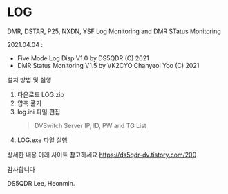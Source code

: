 # LOG
DMR, DSTAR, P25, NXDN, YSF Log Monitoring and DMR STatus Monitoring

2021.04.04 : 
- Five Mode Log Disp V1.0 by DS5QDR (C) 2021 
- DMR Status Monitoring V1.5 by VK2CYO Chanyeol Yoo (C) 2021


설치 방법 및 실행
1. 다운로드 LOG.zip 
2. 압축 풀기
3. log.ini 파일 편집
   > DVSwitch Server IP, ID, PW and TG List
4. LOG.exe 파일 실행


상세한 내용 아래 사이트 참고하세요
https://ds5qdr-dv.tistory.com/200


감사합니다


DS5QDR Lee, Heonmin.
